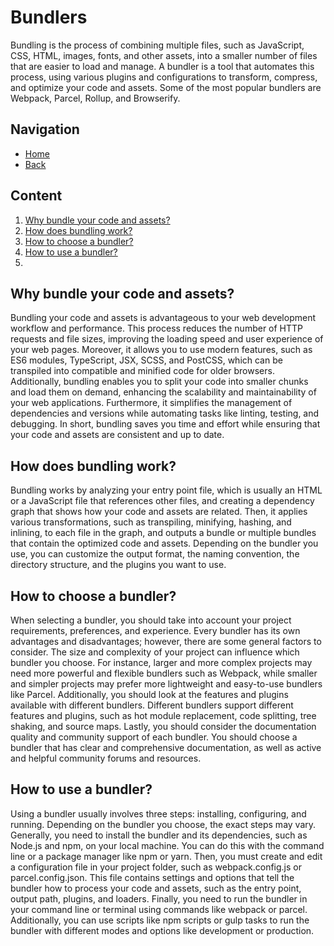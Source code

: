 # Bundlers

Bundling is the process of combining multiple files, such as JavaScript, CSS, HTML, images, fonts, and other assets, into a smaller number of files that are easier to load and manage. A bundler is a tool that automates this process, using various plugins and configurations to transform, compress, and optimize your code and assets. Some of the most popular bundlers are Webpack, Parcel, Rollup, and Browserify.

## Navigation 
- [Home](../)
- [Back](./)

## Content

1. [Why bundle your code and assets?](#why)
1. [How does bundling work?](#works)
1. [How to choose a bundler?](#choose)
1. [How to use a bundler?](#use)
1. []()


## <a name="why"></a> Why bundle your code and assets?

Bundling your code and assets is advantageous to your web development workflow and performance. This process reduces the number of HTTP requests and file sizes, improving the loading speed and user experience of your web pages. Moreover, it allows you to use modern features, such as ES6 modules, TypeScript, JSX, SCSS, and PostCSS, which can be transpiled into compatible and minified code for older browsers. Additionally, bundling enables you to split your code into smaller chunks and load them on demand, enhancing the scalability and maintainability of your web applications. Furthermore, it simplifies the management of dependencies and versions while automating tasks like linting, testing, and debugging. In short, bundling saves you time and effort while ensuring that your code and assets are consistent and up to date.

## <a name="works"></a> How does bundling work?

Bundling works by analyzing your entry point file, which is usually an HTML or a JavaScript file that references other files, and creating a dependency graph that shows how your code and assets are related. Then, it applies various transformations, such as transpiling, minifying, hashing, and inlining, to each file in the graph, and outputs a bundle or multiple bundles that contain the optimized code and assets. Depending on the bundler you use, you can customize the output format, the naming convention, the directory structure, and the plugins you want to use.

## <a name="choose"></a> How to choose a bundler?

When selecting a bundler, you should take into account your project requirements, preferences, and experience. Every bundler has its own advantages and disadvantages; however, there are some general factors to consider. The size and complexity of your project can influence which bundler you choose. For instance, larger and more complex projects may need more powerful and flexible bundlers such as Webpack, while smaller and simpler projects may prefer more lightweight and easy-to-use bundlers like Parcel. Additionally, you should look at the features and plugins available with different bundlers. Different bundlers support different features and plugins, such as hot module replacement, code splitting, tree shaking, and source maps. Lastly, you should consider the documentation quality and community support of each bundler. You should choose a bundler that has clear and comprehensive documentation, as well as active and helpful community forums and resources.

## <a name="use"></a> How to use a bundler?

Using a bundler usually involves three steps: installing, configuring, and running. Depending on the bundler you choose, the exact steps may vary. Generally, you need to install the bundler and its dependencies, such as Node.js and npm, on your local machine. You can do this with the command line or a package manager like npm or yarn. Then, you must create and edit a configuration file in your project folder, such as webpack.config.js or parcel.config.json. This file contains settings and options that tell the bundler how to process your code and assets, such as the entry point, output path, plugins, and loaders. Finally, you need to run the bundler in your command line or terminal using commands like webpack or parcel. Additionally, you can use scripts like npm scripts or gulp tasks to run the bundler with different modes and options like development or production.

